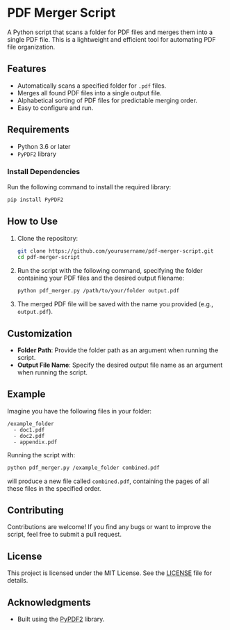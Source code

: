 # PDF Merger Script

A Python script that scans a folder for PDF files and merges them into a single PDF file. This is a lightweight and efficient tool for automating PDF file organization.

## Features
- Automatically scans a specified folder for `.pdf` files.
- Merges all found PDF files into a single output file.
- Alphabetical sorting of PDF files for predictable merging order.
- Easy to configure and run.

## Requirements
- Python 3.6 or later
- `PyPDF2` library

### Install Dependencies
Run the following command to install the required library:
```bash
pip install PyPDF2
```

## How to Use
1. Clone the repository:
   ```bash
   git clone https://github.com/yourusername/pdf-merger-script.git
   cd pdf-merger-script
   ```

2. Run the script with the following command, specifying the folder containing your PDF files and the desired output filename:
   ```bash
   python pdf_merger.py /path/to/your/folder output.pdf
   ```

3. The merged PDF file will be saved with the name you provided (e.g., `output.pdf`).

## Customization
- **Folder Path**: Provide the folder path as an argument when running the script.
- **Output File Name**: Specify the desired output file name as an argument when running the script.

## Example
Imagine you have the following files in your folder:
```
/example_folder
  - doc1.pdf
  - doc2.pdf
  - appendix.pdf
```
Running the script with:
```bash
python pdf_merger.py /example_folder combined.pdf
```
will produce a new file called `combined.pdf`, containing the pages of all these files in the specified order.

## Contributing
Contributions are welcome! If you find any bugs or want to improve the script, feel free to submit a pull request.

## License
This project is licensed under the MIT License. See the [LICENSE](LICENSE) file for details.

## Acknowledgments
- Built using the [PyPDF2](https://pypi.org/project/PyPDF2/) library.
